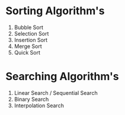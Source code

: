 # Sorting Algorithm's

1. Bubble Sort
2. Selection Sort
3. Insertion Sort
4. Merge Sort
5. Quick Sort 

# Searching Algorithm's 

1. Linear Search / Sequential Search
2. Binary Search 
3. Interpolation Search 
  
  
